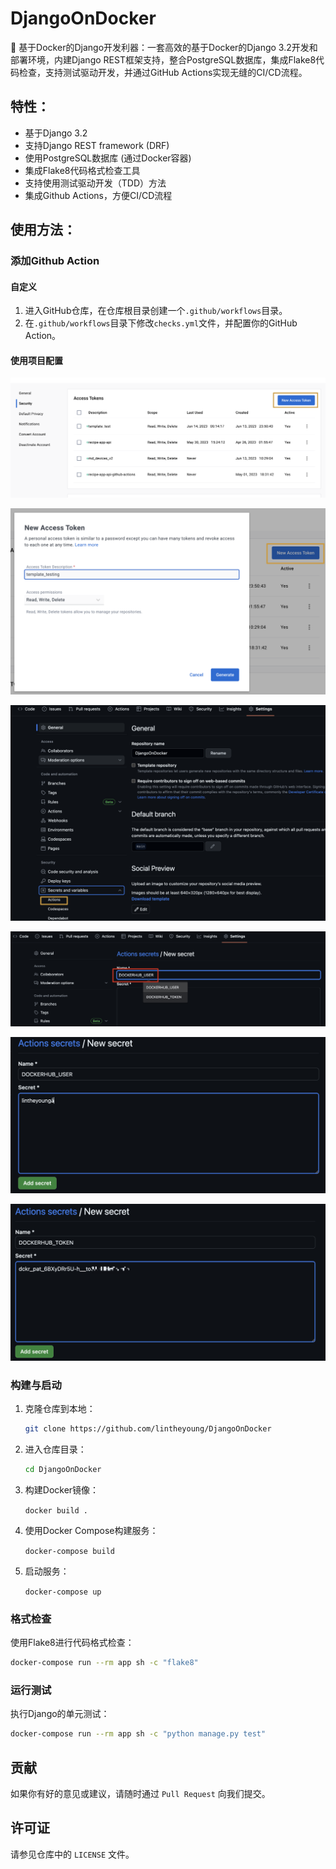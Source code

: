 # DjangoOnDocker
🚀 基于Docker的Django开发利器：一套高效的基于Docker的Django 3.2开发和部署环境，内建Django REST框架支持，整合PostgreSQL数据库，集成Flake8代码检查，支持测试驱动开发，并通过GitHub Actions实现无缝的CI/CD流程。

## 特性：

*   基于Django 3.2
*   支持Django REST framework (DRF)
*   使用PostgreSQL数据库 (通过Docker容器)
*   集成Flake8代码格式检查工具
*   支持使用测试驱动开发（TDD）方法
*   集成Github Actions，方便CI/CD流程

## 使用方法：

### 添加Github Action

#### 自定义
1.  进入GitHub仓库，在仓库根目录创建一个`.github/workflows`目录。
2.  在`.github/workflows`目录下修改`checks.yml`文件，并配置你的GitHub Action。

#### 使用项目配置
![在Dockerhub中添加token](figs/fig3.png)

![选择New Access Token](figs/fig4.png)

![在Github中新建Github Actions](figs/fig1.png)

![添加DOCKERHUB_USER和DOCKERHUB_TOKEN](figs/fig2.png)

![把其中的用户名和token都复制并粘贴到GithubActions中1](figs/fig5.png)

![把其中的用户名和token都复制并粘贴到GithubActions中2](figs/fig6.png)

### 构建与启动

1.  克隆仓库到本地：

    ```bash
    git clone https://github.com/lintheyoung/DjangoOnDocker
    ```

2.  进入仓库目录：

    ```bash
    cd DjangoOnDocker
    ```

3.  构建Docker镜像：

    `docker build .`

4.  使用Docker Compose构建服务：

    `docker-compose build`

5.  启动服务：

    `docker-compose up`


### 格式检查

使用Flake8进行代码格式检查：

```bash
docker-compose run --rm app sh -c "flake8"
```

### 运行测试
执行Django的单元测试：

```bash
docker-compose run --rm app sh -c "python manage.py test"
```

## 贡献

如果你有好的意见或建议，请随时通过 `Pull Request` 向我们提交。

## 许可证

请参见仓库中的 `LICENSE` 文件。